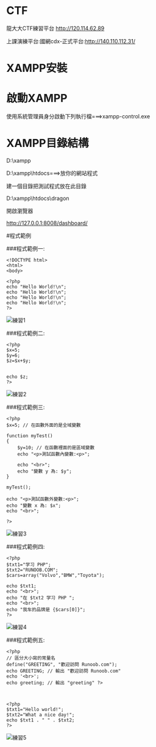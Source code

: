 # CTF

龍大大CTF練習平台 http://120.114.62.89

上課演練平台:國網cdx-正式平台:http://140.110.112.31/

# XAMPP安裝

# 啟動XAMPP

使用系統管理員身分啟動下列執行檔===>xampp-control.exe

# XAMPP目錄結構

D:\xampp

D:\xampp\htdocs===>放你的網站程式

建一個目錄把測試程式放在此目錄

D:\xampp\htdocs\dragon

開啟瀏覽器

http://127.0.0.1:8008/dashboard/

#程式範例

###程式範例一:
```
<!DOCTYPE html> 
<html> 
<body> 

<?php 
echo "Hello World!\n"; 
echo "Hello World!\n"; 
echo "Hello World!\n"; 
echo "Hello World!\n"; 
?> 
```
</body> 
</html>

 ![練習1](ex1.jpg)

###程式範例二:
```
<?php
$x=5;
$y=6;
$z=$x+$y;


echo $z;
?>
```

![練習2](ex2.jpg)

###程式範例三:
```
<?php 
$x=5; // 在函數外面的是全域變數 

function myTest() 
{ 
    $y=10; // 在函數裡面的是區域變數 
    echo "<p>測試函數內變數:<p>"; 
    
    echo "<br>"; 
    echo "變數 y 為: $y"; 
}  

myTest(); 

echo "<p>測試函數外變數:<p>"; 
echo "變數 x 為: $x"; 
echo "<br>"; 

?>
```

![練習3](ex3.jpg)

###程式範例四:
```
<?php
$txt1="学习 PHP";
$txt2="RUNOOB.COM";
$cars=array("Volvo","BMW","Toyota");
 
echo $txt1;
echo "<br>";
echo "在 $txt2 学习 PHP ";
echo "<br>";
echo "我车的品牌是 {$cars[0]}";
?>
```

![練習4](ex4.jpg)

###程式範例五:
```
<?php 
// 區分大小寫的常量名 
define("GREETING", "歡迎訪問 Runoob.com"); 
echo GREETING; // 輸出 "歡迎訪問 Runoob.com" 
echo '<br>'; 
echo greeting; // 輸出 "greeting" ?>

 

<?php 
$txt1="Hello world!"; 
$txt2="What a nice day!"; 
echo $txt1 . " " . $txt2; 
?>
```
 
![練習5](ex5.jpg)
